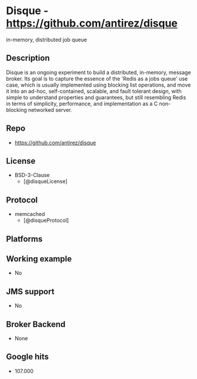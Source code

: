 # Disque - https://github.com/antirez/disque
in-memory, distributed job queue


## Description
Disque is an ongoing experiment to build a distributed, in-memory, message broker. Its goal is to capture the essence of the 'Redis as a jobs queue' use case, which is usually implemented using blocking list operations, and move it into an ad-hoc, self-contained, scalable, and fault tolerant design, with simple to understand properties and guarantees, but still resembling Redis in terms of simplicity, performance, and implementation as a C non-blocking networked server.


## Repo
- https://github.com/antirez/disque


## License
- BSD-3-Clause
    - [@disqueLicense]


## Protocol
- memcached
    - [@disqueProtocol]


## Platforms


## Working example
- No


## JMS support
- No


## Broker Backend
- None


## Google hits
- 107.000
